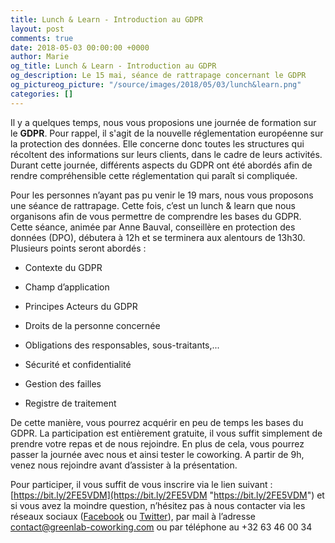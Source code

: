 ```yaml
---
title: Lunch & Learn - Introduction au GDPR
layout: post
comments: true
date: 2018-05-03 00:00:00 +0000
author: Marie
og_title: Lunch & Learn - Introduction au GDPR
og_description: Le 15 mai, séance de rattrapage concernant le GDPR
og_pictureog_picture: "/source/images/2018/05/03/lunch&learn.png"
categories: []
---
```

Il y a quelques temps, nous vous proposions une journée de formation sur le **GDPR**. Pour rappel, il s'agit de la nouvelle réglementation européenne sur la protection des données. Elle concerne donc toutes les structures qui récoltent des informations sur leurs clients, dans le cadre de leurs activités. Durant cette journée, différents aspects du GDPR ont été abordés afin de rendre compréhensible cette réglementation qui paraît si compliquée. 

Pour les personnes n’ayant pas pu venir le 19 mars, nous vous proposons une séance de rattrapage. Cette fois, c’est un lunch & learn que nous organisons afin de vous permettre de comprendre les bases du GDPR. Cette séance, animée par Anne Bauval, conseillère en protection des données (DPO), débutera à 12h et se terminera aux alentours de 13h30. Plusieurs points seront abordés :

- Contexte du GDPR

- Champ d’application

- Principes Acteurs du GDPR

- Droits de la personne concernée

- Obligations des responsables, sous-traitants,...

- Sécurité et confidentialité

- Gestion des failles

- Registre de traitement

De cette manière, vous pourrez acquérir en peu de temps les bases du GDPR. La participation est entièrement gratuite, il vous suffit simplement de prendre votre repas et de nous rejoindre. En plus de cela, vous pourrez passer la journée avec nous et ainsi tester le coworking. A partir de 9h, venez nous rejoindre avant d’assister à la présentation. 

Pour participer, il vous suffit de vous inscrire via le lien suivant : [https://bit.ly/2FE5VDM](https://bit.ly/2FE5VDM "https://bit.ly/2FE5VDM") et si vous avez la moindre question, n’hésitez pas à nous contacter via les réseaux sociaux ([Facebook](https://www.facebook.com/GreenlabCoworking/) ou [Twitter](https://twitter.com/greenlabcowork?lang=fr)), par mail à l’adresse [contact@greenlab-coworking.com]() ou par téléphone au +32 63 46 00 34 